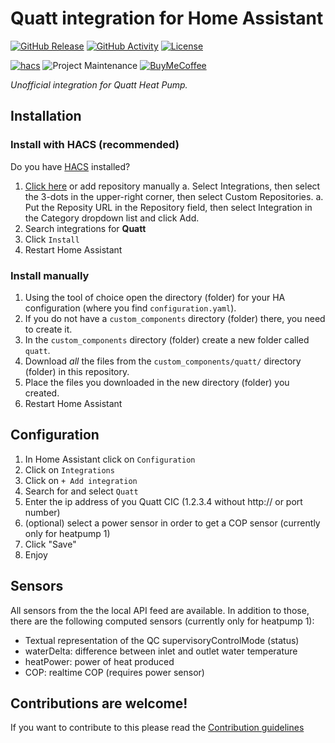 # Quatt integration for Home Assistant

[![GitHub Release][releases-shield]][releases]
[![GitHub Activity][commits-shield]][commits]
[![License][license-shield]](LICENSE)

[![hacs][hacsbadge]][hacs]
![Project Maintenance][maintenance-shield]
[![BuyMeCoffee][buymecoffeebadge]][buymecoffee]

_Unofficial integration for Quatt Heat Pump._

## Installation

### Install with HACS (recommended)

Do you have [HACS](https://hacs.xyz/) installed?
1. [Click here](https://my.home-assistant.io/redirect/hacs_repository/?owner=marcoboers&repository=home-assistant-quatt&category=integration) or add repository manually
  a. Select Integrations, then select the 3-dots in the upper-right corner, then select Custom Repositories.
  a. Put the Reposity URL in the Repository field, then select Integration in the Category dropdown list and click Add.
1. Search integrations for **Quatt** 
1. Click `Install`
1. Restart Home Assistant

### Install manually

1. Using the tool of choice open the directory (folder) for your HA configuration (where you find `configuration.yaml`).
1. If you do not have a `custom_components` directory (folder) there, you need to create it.
1. In the `custom_components` directory (folder) create a new folder called `quatt`.
1. Download _all_ the files from the `custom_components/quatt/` directory (folder) in this repository.
1. Place the files you downloaded in the new directory (folder) you created.
1. Restart Home Assistant

## Configuration

1. In Home Assistant click on `Configuration`
1. Click on `Integrations`
1. Click on `+ Add integration`
1. Search for and select `Quatt`
1. Enter the ip address of you Quatt CIC (1.2.3.4 without http:// or port number)
1. (optional) select a power sensor in order to get a COP sensor (currently only for heatpump 1)
1. Click "Save"
1. Enjoy

## Sensors

All sensors from the the local API feed are available. In addition to those, there are the following computed sensors (currently only for heatpump 1):
* Textual representation of the QC supervisoryControlMode (status)
* waterDelta: difference between inlet and outlet water temperature
* heatPower: power of heat produced
* COP: realtime COP (requires power sensor)

## Contributions are welcome!

If you want to contribute to this please read the [Contribution guidelines](CONTRIBUTING.md)


[home-assistant-quatt]: https://github.com/marcoboers/home-assistant-quatt
[buymecoffee]: https://www.buymeacoffee.com/marcoboers
[buymecoffeebadge]: https://www.buymeacoffee.com/assets/img/custom_images/orange_img.png
[commits-shield]: https://img.shields.io/github/commit-activity/y/marcoboers/home-assistant-quatt.svg?style=for-the-badge
[commits]: https://github.com/marcoboers/home-assistant-quatt/commits/main
[hacs]: https://my.home-assistant.io/redirect/hacs_repository/?owner=marcoboers&repository=home-assistant-quatt&category=integration
[hacsbadge]: https://img.shields.io/badge/HACS-Custom-orange.svg?style=for-the-badge
[exampleimg]: example.png
[forum-shield]: https://img.shields.io/badge/community-forum-brightgreen.svg?style=for-the-badge
[forum]: https://community.home-assistant.io/
[license-shield]: https://img.shields.io/github/license/marcoboers/home-assistant-quatt.svg?style=for-the-badge
[maintenance-shield]: https://img.shields.io/badge/maintainer-marcoboers-blue.svg?style=for-the-badge
[releases-shield]: https://img.shields.io/github/release/marcoboers/home-assistant-quatt.svg?style=for-the-badge
[releases]: https://github.com/marcoboers/home-assistant-quatt/releases
